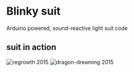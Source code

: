 # Blinky suit

Arduino powered, sound-reactive light suit code

## suit in action

![regrowth 2015](http://images.jamesprenderga.st/projects/arduino/blinky_1.jpg)
![dragon-dreaming 2015](http://images.jamesprenderga.st/projects/arduino/blinky_2.jpg)
